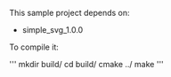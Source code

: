 This sample project depends on:

- simple_svg_1.0.0

To compile it:

'''
mkdir build/
cd build/
cmake ../
make
'''